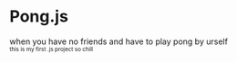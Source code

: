 # Pong.js
when you have no friends and have to play pong by urself <br />
<sub><sup>this is my first .js project so chill</sup></sub>
